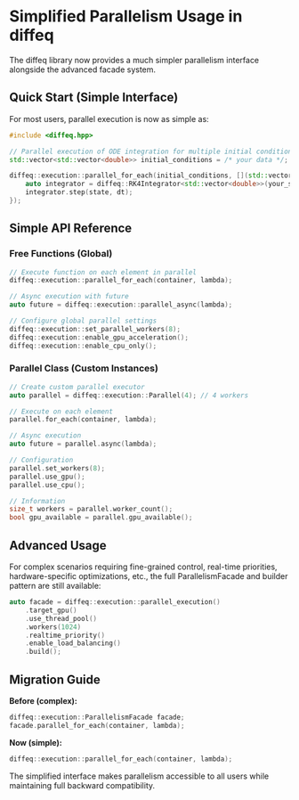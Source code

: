 # Simplified Parallelism Usage in diffeq

The diffeq library now provides a much simpler parallelism interface alongside the advanced facade system.

## Quick Start (Simple Interface)

For most users, parallel execution is now as simple as:

```cpp
#include <diffeq.hpp>

// Parallel execution of ODE integration for multiple initial conditions
std::vector<std::vector<double>> initial_conditions = /* your data */;

diffeq::execution::parallel_for_each(initial_conditions, [](std::vector<double>& state) {
    auto integrator = diffeq::RK4Integrator<std::vector<double>>(your_system);
    integrator.step(state, dt);
});
```

## Simple API Reference

### Free Functions (Global)
```cpp
// Execute function on each element in parallel
diffeq::execution::parallel_for_each(container, lambda);

// Async execution with future
auto future = diffeq::execution::parallel_async(lambda);

// Configure global parallel settings
diffeq::execution::set_parallel_workers(8);
diffeq::execution::enable_gpu_acceleration();
diffeq::execution::enable_cpu_only();
```

### Parallel Class (Custom Instances)
```cpp
// Create custom parallel executor
auto parallel = diffeq::execution::Parallel(4); // 4 workers

// Execute on each element
parallel.for_each(container, lambda);

// Async execution
auto future = parallel.async(lambda);

// Configuration
parallel.set_workers(8);
parallel.use_gpu();
parallel.use_cpu();

// Information
size_t workers = parallel.worker_count();
bool gpu_available = parallel.gpu_available();
```

## Advanced Usage

For complex scenarios requiring fine-grained control, real-time priorities, hardware-specific optimizations, etc., the full ParallelismFacade and builder pattern are still available:

```cpp
auto facade = diffeq::execution::parallel_execution()
    .target_gpu()
    .use_thread_pool()
    .workers(1024)
    .realtime_priority()
    .enable_load_balancing()
    .build();
```

## Migration Guide

**Before (complex):**
```cpp
diffeq::execution::ParallelismFacade facade;
facade.parallel_for_each(container, lambda);
```

**Now (simple):**
```cpp
diffeq::execution::parallel_for_each(container, lambda);
```

The simplified interface makes parallelism accessible to all users while maintaining full backward compatibility.